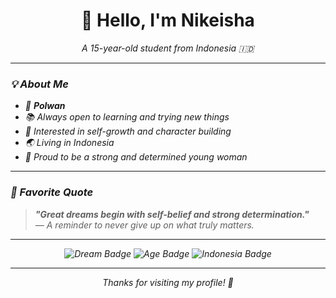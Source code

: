 <h1 align="center">👋 Hello, I'm Nikeisha</h1>

<p align="center">
  <em>A 15-year-old student from Indonesia 🇮🇩 <br>
</p>

---

### 💡 About Me

- 🎯 **Polwan**  
- 📚 Always open to learning and trying new things  
- 🌱 Interested in self-growth and character building  
- 🌏 Living in Indonesia  
- 👩 Proud to be a strong and determined young woman  

---

### 💬 Favorite Quote

> **"Great dreams begin with self-belief and strong determination."**  
> *— A reminder to never give up on what truly matters.*

---

<p align="center">
  <img src="https://img.shields.io/badge/Dream-FailedtoFetch-blue" alt="Dream Badge"/>
  <img src="https://img.shields.io/badge/Age-15-lightgrey" alt="Age Badge"/>
  <img src="https://img.shields.io/badge/Nationality-Indonesia-red" alt="Indonesia Badge"/>
</p>

---

<p align="center">
  <em>Thanks for visiting my profile! 💙</em>
</p>
